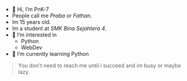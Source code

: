 - 👋 Hi, I’m PnK-7
- People call me *Praba* or *Fathan*.
- Im 15 years old.
- Im a student at *SMK Bina Sejahtera 4*.
- 👀 I’m interested in
  - Python
  - WebDev
- 🌱 I’m currently learning Python
> You don't need to reach me until i succeed and im busy or maybe lazy.

<!---
PnK-7/PnK-7 is a ✨ special ✨ repository because its `README.md` (this file) appears on your GitHub profile.
You can click the Preview link to take a look at your changes.
--->

